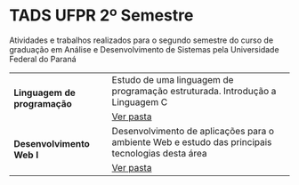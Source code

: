 # TADS UFPR 2º Semestre
Atividades e trabalhos realizados para o segundo semestre do curso de graduação em Análise e Desenvolvimento de Sistemas pela Universidade Federal do Paraná

<table>
    <tr>
        <td rowspan="2"><b>Linguagem de programação</b></td>
        <td>Estudo de uma linguagem de programação estruturada. Introdução a Linguagem C</td>
    </tr>
    <tr>
        <td><a href="https://github.com/Salgado2004/TADS_UFPR_2_Semestre/tree/main/linguagem%20programacao">Ver pasta</a></td>
    </tr>
    <tr>
        <td rowspan="2"><b>Desenvolvimento Web I</b></td>
        <td>Desenvolvimento de aplicações para o ambiente Web e estudo das principais tecnologias desta área</td>
    </tr>
    <tr>
        <td><a href="https://github.com/Salgado2004/TADS_UFPR_2_Semestre/tree/main/desenvolvimento%20web%20I">Ver pasta</a></td>
    </tr> 
</table>
